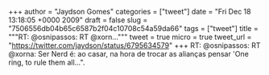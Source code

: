 
+++
author = "Jaydson Gomes"
categories = ["tweet"]
date = "Fri Dec 18 13:18:05 +0000 2009"
draft = false
slug = "7506556db04b65c6587b2f04c10708c54a59da66"
tags = ["tweet"]
title = """RT: @osnipassos: RT @xorn..."""
tweet = true
micro = true
tweet_url = "https://twitter.com/jaydson/status/6795634579"
+++
RT: @osnipassos: RT @xorna: Ser Nerd é: ao casar, na hora de trocar as alianças pensar 'One ring, to rule them all...".
